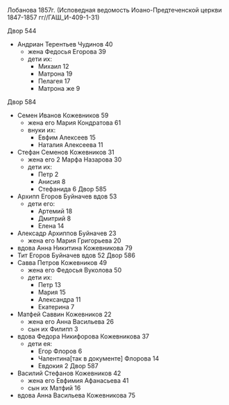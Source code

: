 Лобанова 1857г.
(Исповедная ведомость Иоано-Предтеченской церкви 1847-1857 гг//ГАШ_И-409-1-31)

Двор 544
* Андриан Терентьев Чудинов 40
  * жена Федосья Егорова 39
  * дети их: 
    * Михаил 12
    * Матрона 19
    * Пелагея 17
    * Матрона же 9

Двор 584
* Семен Иванов Кожевников 59
  * жена его Мария Кондратова 61
  * внуки их:
    * Евфим Алексеев 15
    * Наталия Алексеева 11
* Стефан Семенов Кожевников 31
  * жена его 2 Марфа Назарова 30
  * дети их:
    * Петр 2
    * Анисия 8
    * Стефанида 6
Двор 585
* Архипп Егоров Буйначев вдов 53
  * дети его:
    * Артемий 18
    * Дмитрий 8
    * Елена 14
* Алексадр Архиппов Буйначев 23
  * жена его Мария Григорьева 20
* вдова Анна Никитина Кожевникова 79
* Тит Егоров Буйначев вдов 52
Двор 586
* Савва Петров Кожевников 49
  * жена его Федосья Вуколова 50
  * дети  их:
    * Петр 13
    * Мария 15
    * Александра 11
    * Екатерина 7
* Матфей Саввин Кожевников 22
  * жена его Анна Васильева 26
  * сын их Филипп 3
* вдова Федора Никифорова Кожевникова 37
  * дети ея:
    * Егор Флоров 6
    * Чалентина[так в документе] Флорова 14
    * Евдокия 2
Двор 587
* Василий Стефанов Кожевников 42
  * жена его Евфимия Афанасьева 41
  * сын их Матфий 16
* вдова Анна Васильева Кожевникова 75

